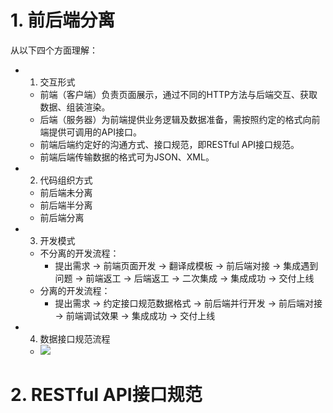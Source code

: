 # 1. 前后端分离
从以下四个方面理解：
- 1. 交互形式
	- 前端（客户端）负责页面展示，通过不同的HTTP方法与后端交互、获取数据、组装渲染。
	- 后端（服务器）为前端提供业务逻辑及数据准备，需按照约定的格式向前端提供可调用的API接口。
	- 前端后端约定好的沟通方式、接口规范，即RESTful API接口规范。
	- 前端后端传输数据的格式可为JSON、XML。
- 2. 代码组织方式
	- 前后端未分离
	- 前后端半分离
	- 前后端分离
- 3. 开发模式
	- 不分离的开发流程：
		- 提出需求 → 前端页面开发 → 翻译成模板 → 前后端对接 → 集成遇到问题 → 前端返工 → 后端返工 → 二次集成 → 集成成功 → 交付上线
	- 分离的开发流程：
		- 提出需求 → 约定接口规范数据格式 → 前后端并行开发 → 前后端对接 → 前端调试效果 → 集成成功 → 交付上线
- 4. 数据接口规范流程
	- ![](/assets/images/2307/20230725162549.png)




# 2. RESTful API接口规范

